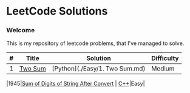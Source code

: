 
LeetCode Solutions
====================

### Welcome
This is my repository of leetcode problems, that I've managed to solve. 


| # | Title | Solution | Difficulty |
|---| ----- | -------- | ---------- |
|1|[Two Sum](https://leetcode.com/problems/two-sum/) |[Python](./Easy/1. Two Sum.md)|Medium|

|1945|[Sum of Digits of String After Convert](https://leetcode.com/problems/sum-of-digits-of-string-after-convert/) | [C++](./algorithms/cpp/leetcode/sumOfDigitsOfStringAfterConvert/SumOfDigitsOfStringAfterConvert.cpp)|Easy|